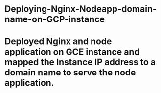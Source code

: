 # Deploying-Nginx-Nodeapp-domain-name-on-GCP-instance
# Deployed Nginx and node application on GCE instance and mapped the Instance IP address to a domain name to serve the node application.
